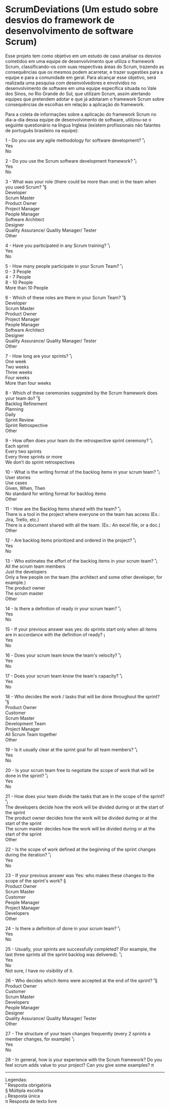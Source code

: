 # ScrumDeviations (Um estudo sobre desvios do framework de desenvolvimento de software Scrum)

 Esse projeto tem como objetivo em um estudo de caso analisar os desvios cometidos em uma equipe de desenvolvimento que utiliza o framework Scrum, classificando-os com suas respectivas áreas do Scrum, trazendo as consequências que os mesmos podem acarretar, e trazer sugestões para a equipe e para a comunidade em geral. Para alcançar esse objetivo, será realizada uma pesquisa com desenvolvedores e envolvidos no desenvolvimento de software em uma equipe específica situada no Vale dos Sinos, no Rio Grande do Sul, que utilizam Scrum, assim alertando equipes que pretendem adotar e que já adotaram o framework Scrum sobre consequências de escolhas em relação a aplicação do framework.

Para a coleta de informações sobre a aplicação do framework Scrum no dia-a-dia dessa equipe de desenvolvimento de software, utilizou-se o seguinte questionário na língua Inglesa (existem profissionais não falantes de português brasileiro na equipe):

1 - Do you use any agile methodology for software development? ˚¡</br>
Yes</br>
No</br>

2 - Do you use the Scrum software development framework? ˚¡</br>
Yes</br>
No</br>

3 - What was your role (there could be more than one) in the team when you used Scrum? ˚§</br>
Developer</br>
Scrum Master</br>
Product Owner</br>
Project Manager</br>
People Manager</br>
Software Architect</br>
Designer</br>
Quality Assurance/ Quality Manager/ Tester</br>
Other</br>

4 - Have you participated in any Scrum training? ˚¡</br>
Yes</br>
No</br>

5 - How many people participate in your Scrum Team? ˚¡</br>
0 - 3 People</br>
4 - 7 People</br>
8 - 10 People</br>
More than 10 People</br>

6 - Which of these roles are there in your Scrum Team? ˚§</br>
Developer</br>
Scrum Master</br>
Product Owner</br>
Project Manager</br>
People Manager</br>
Software Architect</br>
Designer</br>
Quality Assurance/ Quality Manager/ Tester</br>
Other</br>

7 - How long are your sprints? ˚¡</br>
One week</br>
Two weeks</br>
Three weeks</br>
Four weeks</br>
More than four weeks</br>

8 - Which of these ceremonies suggested by the Scrum framework does your team do? ˚§</br>
Backlog Refinement</br>
Planning</br>
Daily</br>
Sprint Review</br>
Sprint Retrospective</br>
Other</br>

9 - How often does your team do the retrospective sprint ceremony? ˚¡</br>
Each sprint</br>
Every two sprints</br>
Every three sprints or more</br>
We don’t do sprint retrospectives</br>

10 - What is the writing format of the backlog items in your scrum team? ˚¡</br>
User stories</br>
Use cases</br>
Given, When, Then</br>
No standard for writing format for backlog items</br>
Other</br>

11 - How are the Backlog Items shared with the team? ˚¡</br>
There is a tool in the project where everyone on the team has access (Ex.: Jira, Trello, etc.)</br>
There is a document shared with all the team. (Ex.: An excel file, or a doc.)</br>
Other</br>

12 - Are backlog items prioritized and ordered in the project? ˚¡</br>
Yes</br>
No</br>

13 - Who estimates the effort of the backlog items in your scrum team? ˚¡</br>
All the scrum team members</br>
Just the developers</br>
Only a few people on the team (the architect and some other developer, for example.)</br>
The product owner</br>
The scrum master</br>
Other</br>

14 - Is there a definition of ready in your scrum team? ˚¡</br>
Yes</br>
No</br>

15 - If your previous answer was yes: do sprints start only when all items are in accordance with the definition of ready? ¡</br>
Yes</br>
No</br>

16 - Does your scrum team know the team's velocity? ˚¡</br>
Yes</br>
No</br>

17 - Does your scrum team know the team's capacity? ˚¡</br>
Yes</br>
No</br>

18 - Who decides the work / tasks that will be done throughout the sprint? ˚§</br>
Product Owner</br>
Customer</br>
Scrum Master</br>
Development Team</br>
Project Manager</br>
All Scrum Team together</br>
Other</br>

19 - Is it usually clear at the sprint goal for all team members? ˚¡</br>
Yes</br>
No</br>

20 - Is your scrum team free to negotiate the scope of work that will be done in the sprint? ˚¡</br>
Yes</br>
No</br>

21 - How does your team divide the tasks that are in the scope of the sprint? ˚¡</br>
The developers decide how the work will be divided during or at the start of the sprint</br>
The product owner decides how the work will be divided during or at the start of the sprint</br>
The scrum master decides how the work will be divided during or at the start of the sprint</br>
Other</br>

22 - Is the scope of work defined at the beginning of the sprint changes during the iteration? ˚¡</br>
Yes</br>
No</br>

23 - If your previous answer was Yes: who makes these changes to the scope of the sprint's work? §</br>
Product Owner</br>
Scrum Master</br>
Customer</br>
People Manager</br>
Project Manager</br>
Developers</br>
Other</br>

24 - Is there a definition of done in your scrum team? ˚¡</br>
Yes</br>
No</br>

25 - Usually, your sprints are successfully completed? (For example, the last three sprints all the sprint backlog was delivered). ˚¡</br>
Yes</br>
No</br>
Not sure, I have no visibility of it.</br>

26 - Who decides which items were accepted at the end of the sprint? ˚§</br>
Product Owner</br>
Customer</br>
Scrum Master</br>
Developers</br>
People Manager</br>
Designer</br>
Quality Assurance/ Quality Manager/ Tester</br>
Other</br>

27 - The structure of your team changes frequently (every 2 sprints a member changes, for example) ˚¡</br>
Yes</br>
No</br>

28 - In general, how is your experience with the Scrum framework? Do you feel scrum adds value to your project? Can you give some examples? π</br>


***

Legendas: </br>
˚ Resposta obrigatória</br>
§ Múltipla escolha</br>
¡ Resposta ünica</br>
π Resposta de texto livre